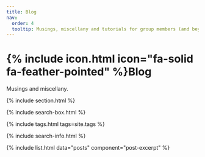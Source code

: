 ```yaml
---
title: Blog
nav:
  order: 4
  tooltip: Musings, miscellany and tutorials for group members (and beyond!)
---
```


# {% include icon.html icon="fa-solid fa-feather-pointed" %}Blog

Musings and miscellany.

{% include section.html %}

{% include search-box.html %}

{% include tags.html tags=site.tags %}

{% include search-info.html %}

{% include list.html data="posts" component="post-excerpt" %}
